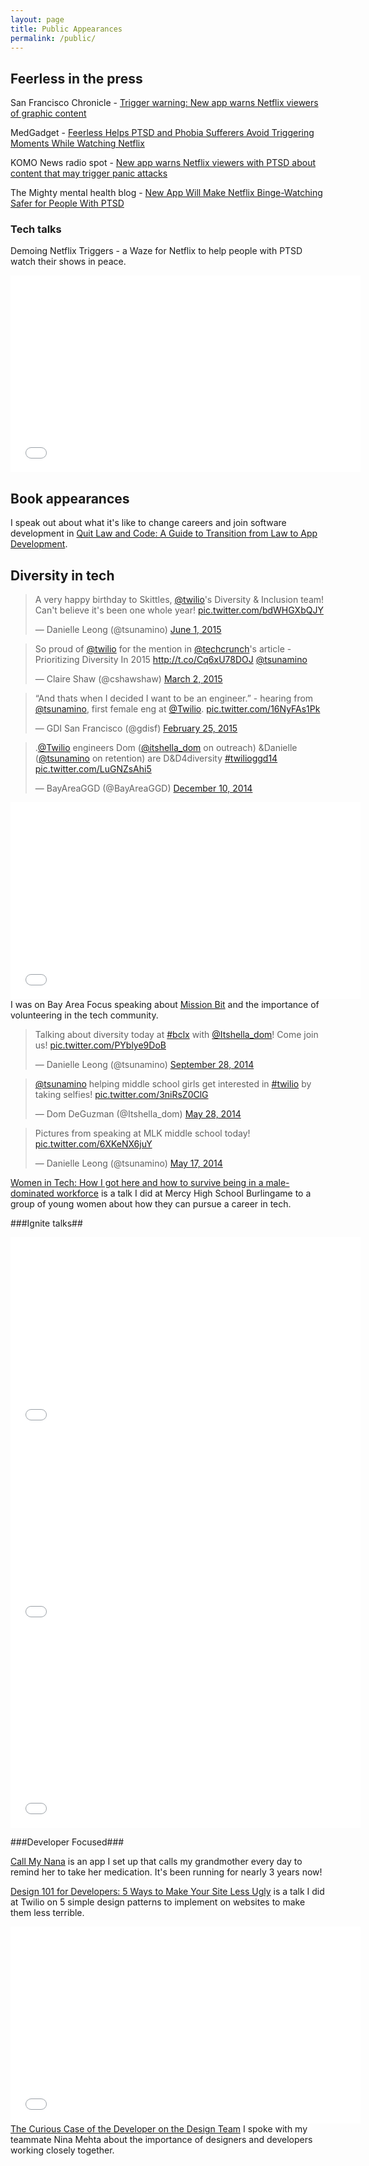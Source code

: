 ```yaml
---
layout: page
title: Public Appearances
permalink: /public/
---
```


## Feerless in the press ##
San Francisco Chronicle - <a href="http://www.sfchronicle.com/business/article/Trigger-warning-New-app-warns-Netflix-viewers-of-6801448.php">Trigger warning: New app warns Netflix viewers of graphic content</a>

MedGadget - <a href="http://www.medgadget.com/2016/02/feerless-helps-ptsd-and-phobia-sufferers-avoid-triggering-moments-while-watching-netflix.html">Feerless Helps PTSD and Phobia Sufferers Avoid Triggering Moments While Watching Netflix</a>

KOMO News radio spot - <a href="http://komonews.com/news/local/new-app-warns-netflix-viewers-with-ptsd-about-content-that-may-trigger-panic-attacks">New app warns Netflix viewers with PTSD about content that may trigger panic attacks</a>

The Mighty mental health blog - <a href="http://themighty.com/2016/02/new-app-will-make-netflix-binge-watching-safer-for-people-with-ptsd1/">New App Will Make Netflix Binge-Watching Safer for People With PTSD</a>

### Tech talks ###
Demoing Netflix Triggers - a Waze for Netflix to help people with PTSD watch their shows in peace.
<div class="js-video [widescreen]"><iframe width="560" height="315" src="//www.youtube.com/embed/yBiXC94qiNM" frameborder="0" allowfullscreen></iframe></div>


## Book appearances ##
I speak out about what it's like to change careers and join software development in <a href="http://www.amazon.com/Quit-Law-Code-Transition-Development-ebook/dp/B00Y6QVUXU/ref=as_li_ss_tl?ie=UTF8&linkCode=sl1&tag=wilha-20&linkId=1de67bfb785afecca7216ddbca71ebc6" target="__blank">Quit Law and Code: A Guide to Transition from Law to App Development</a>.

## Diversity in tech ##

<blockquote class="twitter-tweet" lang="en"><p lang="en" dir="ltr">A very happy birthday to Skittles, <a href="https://twitter.com/twilio">@twilio</a>&#39;s Diversity &amp; Inclusion team! Can&#39;t believe it&#39;s been one whole year! <a href="http://t.co/bdWHGXbQJY">pic.twitter.com/bdWHGXbQJY</a></p>&mdash; Danielle Leong (@tsunamino) <a href="https://twitter.com/tsunamino/status/605474861427728384">June 1, 2015</a></blockquote>
<script async src="//platform.twitter.com/widgets.js" charset="utf-8"></script>

<blockquote class="twitter-tweet" lang="en"><p>So proud of <a href="https://twitter.com/twilio">@twilio</a> for the mention in <a href="https://twitter.com/TechCrunch">@techcrunch</a>&#39;s article - Prioritizing Diversity In 2015 <a href="http://t.co/Cq6xU78DOJ">http://t.co/Cq6xU78DOJ</a> <a href="https://twitter.com/tsunamino">@tsunamino</a></p>&mdash; Claire Shaw (@cshawshaw) <a href="https://twitter.com/cshawshaw/status/572494196667375618">March 2, 2015</a></blockquote>
<script async src="//platform.twitter.com/widgets.js" charset="utf-8"></script>

<blockquote class="twitter-tweet" lang="en"><p>“And thats when I decided I want to be an engineer.” - hearing from <a href="https://twitter.com/tsunamino">@tsunamino</a>, first female eng at <a href="https://twitter.com/twilio">@Twilio</a>. <a href="http://t.co/16NyFAs1Pk">pic.twitter.com/16NyFAs1Pk</a></p>&mdash; GDI San Francisco (@gdisf) <a href="https://twitter.com/gdisf/status/570425711787274240">February 25, 2015</a></blockquote>
<script async src="//platform.twitter.com/widgets.js" charset="utf-8"></script>

<blockquote class="twitter-tweet" lang="en"><p>.<a href="https://twitter.com/twilio">@Twilio</a> engineers Dom (<a href="https://twitter.com/Itshella_dom">@itshella_dom</a> on outreach) &amp;Danielle (<a href="https://twitter.com/tsunamino">@tsunamino</a> on retention) are D&amp;D4diversity <a href="https://twitter.com/hashtag/twilioggd14?src=hash">#twilioggd14</a> <a href="http://t.co/LuGNZsAhi5">pic.twitter.com/LuGNZsAhi5</a></p>&mdash; BayAreaGGD (@BayAreaGGD) <a href="https://twitter.com/BayAreaGGD/status/542527858342502401">December 10, 2014</a></blockquote>
<script async src="//platform.twitter.com/widgets.js" charset="utf-8"></script>

<div class="js-video [widescreen]"><iframe width="560" height="315" src="//www.youtube.com/embed/4uG0PaPn7UI" frameborder="0" allowfullscreen></iframe></div>
I was on Bay Area Focus speaking about <a href="http://missionbit.com/">Mission Bit</a> and the importance of volunteering in the tech community.

<blockquote class="twitter-tweet" lang="en"><p>Talking about diversity today at <a href="https://twitter.com/hashtag/bclx?src=hash">#bclx</a> with <a href="https://twitter.com/Itshella_dom">@Itshella_dom</a>! Come join us! <a href="http://t.co/PYblye9DoB">pic.twitter.com/PYblye9DoB</a></p>&mdash; Danielle Leong (@tsunamino) <a href="https://twitter.com/tsunamino/status/516147925882519554">September 28, 2014</a></blockquote>
<script async src="//platform.twitter.com/widgets.js" charset="utf-8"></script>

<blockquote class="twitter-tweet" lang="en"><p><a href="https://twitter.com/tsunamino">@tsunamino</a> helping middle school girls get interested in <a href="https://twitter.com/hashtag/twilio?src=hash">#twilio</a> by taking selfies! <a href="http://t.co/3niRsZ0ClG">pic.twitter.com/3niRsZ0ClG</a></p>&mdash; Dom DeGuzman (@Itshella_dom) <a href="https://twitter.com/Itshella_dom/status/471474837350010880">May 28, 2014</a></blockquote>
<script async src="//platform.twitter.com/widgets.js" charset="utf-8"></script>

<blockquote class="twitter-tweet" lang="en"><p>Pictures from speaking at MLK middle school today! <a href="http://t.co/6XKeNX6juY">pic.twitter.com/6XKeNX6juY</a></p>&mdash; Danielle Leong (@tsunamino) <a href="https://twitter.com/tsunamino/status/467480341356093441">May 17, 2014</a></blockquote>
<script async src="//platform.twitter.com/widgets.js" charset="utf-8"></script>

<a href="https://speakerdeck.com/dmleong/women-in-tech-how-i-got-here-and-how-to-survive-being-in-a-male-dominated-workforce">Women in Tech: How I got here and how to survive being in a male-dominated workforce</a> is a talk I did at Mercy High School Burlingame to a group of young women about how they can pursue a career in tech.

###Ignite talks##
<div class="js-video [widescreen]"><iframe width="560" height="315" src="//www.youtube.com/embed/9D5URxw4IWw" frameborder="0" allowfullscreen></iframe></div>

<div class="js-video [widescreen]"><iframe width="560" height="315" src="//www.youtube.com/embed/cplwtyjhgCU" frameborder="0" allowfullscreen></iframe></div>

<div class="js-video [widescreen]"><iframe width="560" height="315" src="//www.youtube.com/embed/kZXClhSkaI8" frameborder="0" allowfullscreen></iframe></div>

###Developer Focused###

<a href="https://www.twilio.com/blog/2014/03/call-my-nana-danielle-leong-sets-up-life-saving-sms-reminders-for-her-grandma-with-twilio-nt.html">Call My Nana</a> is an app I set up that calls my grandmother every day to remind her to take her medication. It's been running for nearly 3 years now!

<a href="https://speakerdeck.com/dmleong/design-101-for-developers-5-ways-to-make-your-site-less-ugly#">Design 101 for Developers: 5 Ways to Make Your Site Less Ugly</a> is a talk I did at Twilio on 5 simple design patterns to implement on websites to make them less terrible.

<div class="js-video [widescreen]"><iframe width="560" height="315" src="//www.youtube.com/embed/lRYbWveXKBw" frameborder="0" allowfullscreen></iframe></div>
<a href="https://speakerdeck.com/dmleong/the-curious-incident-of-the-developer-on-the-design-team">The Curious Case of the Developer on the Design Team</a> I spoke with my teammate Nina Mehta about the importance of designers and developers working closely together.
